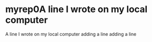 # myrep0A line I wrote on my local computer
A line I wrote on my local computer
adding a line
adding a line
